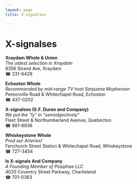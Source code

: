 ```yaml
---
layout: page 
title: X-signalses

---
```



# X-signalses


 **Xraydam Whole & Union**  
_The oldest selection in Xraydam_  
8356 Strand Ave, Xraydam  
☎ 231-6428

**Echoston Whole**  
_Recommended by mid-range TV host Sanjuana Mcpherson_  
Pentonville Road & Whitechapel Road, Echoston  
☎ 437-0202

**X-signalses (S.F. Duran and Company)**  
_We put the "ly" in "semiobjectively"_  
Fleet Street & Northumberland Avenue, Quebecton  
☎ 881-8936

**Whiskeystone Whole**  
_Prod our Arteries!_  
Fenchurch Street Station & Whitechapel Road, Whiskeystone  
☎ 727-3454

**Is X-signals And Company**  
_A Founding Member of Pasiphae LLC_  
4033 Coventry Street Parkway, Charlieland  
☎ 701-0363


